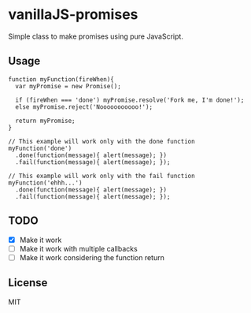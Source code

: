 # vanillaJS-promises
Simple class to make promises using pure JavaScript.

## Usage
```
function myFunction(fireWhen){
  var myPromise = new Promise();
  
  if (fireWhen === 'done') myPromise.resolve('Fork me, I'm done!');
  else myPromise.reject('Nooooooooooo!');
  
  return myPromise;
}

// This example will work only with the done function
myFunction('done')
  .done(function(message){ alert(message); })
  .fail(function(message){ alert(message); });
  
// This example will work only with the fail function
myFunction('ehhh...')
  .done(function(message){ alert(message); })
  .fail(function(message){ alert(message); });
```

## TODO
- [x] Make it work
- [ ] Make it work with multiple callbacks
- [ ] Make it work considering the function return

## License
MIT
